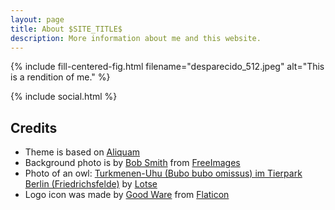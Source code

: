 ```yaml
---
layout: page
title: About $SITE_TITLE$
description: More information about me and this website.
---
```


{% include fill-centered-fig.html filename="desparecido_512.jpeg" alt="This is a rendition of me." %}

<!--[{% include orig-size-centered-fig.html filename="GitHub-Mark-32px.png" alt="This is a rendition of me." %}](https://github.com/Auscitte) -->

{% include social.html %}

## Credits
* Theme is based on [Aliquam](https://github.com/grrinchas/aliquam)
* Background photo is by [Bob Smith](https://freeimages.com//photographer/brainloc-32259) from [FreeImages](https://freeimages.com/)
* Photo of an owl: [Turkmenen-Uhu (Bubo bubo omissus) im Tierpark Berlin (Friedrichsfelde)](https://en.wikipedia.org/wiki/Eurasian_eagle-owl#/media/File:Tierpark_Berlin,_Bubo_bubo_omissus,_252-357.JPG) by [Lotse](https://commons.wikimedia.org/wiki/User:Lotse)
* Logo icon was made by [Good Ware](https://www.flaticon.com/free-icon/owl_2068474) from [Flaticon](https://www.flaticon.com/) 



<!-- ## Contact form -->

<!-- {% include contact_form.html %} -->
